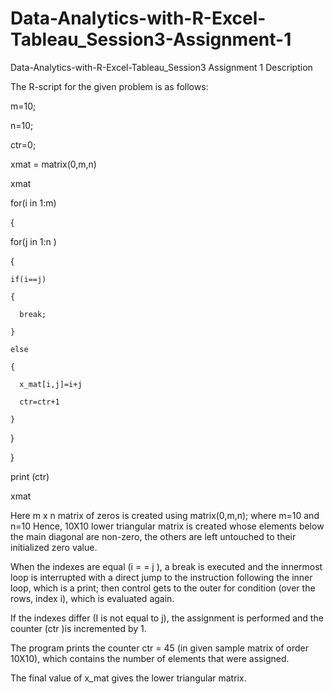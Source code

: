 # Data-Analytics-with-R-Excel-Tableau_Session3-Assignment-1
Data-Analytics-with-R-Excel-Tableau_Session3 Assignment 1 Description

The R-script for the given problem is as follows:


m=10;

n=10; 

ctr=0; 

xmat = matrix(0,m,n) 

xmat

for(i in 1:m)

{

  for(j in 1:n )
  
  {
  
    if(i==j)
    
    {
    
      break;
      
    }
    
    else
    
    {
    
      x_mat[i,j]=i+j 
      
      ctr=ctr+1
      
    }
    
  }
  
}

print (ctr)

xmat


Here m x n matrix of zeros is created using matrix(0,m,n); where m=10 and n=10
Hence, 10X10 lower triangular matrix is created  whose elements below the main diagonal are non-zero, the others are left untouched to their initialized zero value.

When the indexes are equal (i = = j ), a break is executed and the innermost loop is interrupted with a direct jump to the instruction following the inner loop, which is a print; then control gets to the outer for condition (over the rows, index i), which is evaluated again.

If the indexes differ (I is not equal to j), the assignment is performed and the counter (ctr )is incremented by 1.

The program prints the counter ctr = 45 (in given sample matrix of order 10X10), which contains the number of elements that were assigned.

The final value of x_mat gives the lower triangular matrix.
